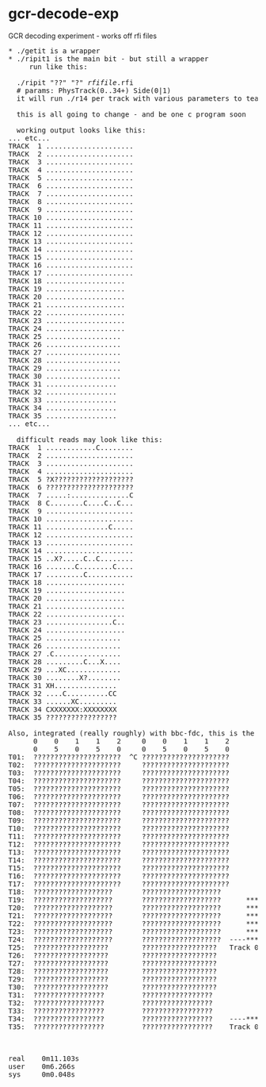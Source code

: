 # gcr-decode-exp
GCR decoding experiment - works off rfi files
<pre>
* ./getit is a wrapper
* ./ripit1 is the main bit - but still a wrapper
     run like this:

  ./ripit "??" "?" <i>rfifile</i>.rfi
  # params: PhysTrack(0..34+) Side(0|1)
  it will run ./r14 per track with various parameters to tease out the data

  this is all going to change - and be one c program soon

  working output looks like this:
... etc...
TRACK  1 .....................         
TRACK  2 .....................         
TRACK  3 .....................         
TRACK  4 .....................         
TRACK  5 .....................         
TRACK  6 .....................         
TRACK  7 .....................         
TRACK  8 .....................         
TRACK  9 .....................         
TRACK 10 .....................         
TRACK 11 .....................         
TRACK 12 .....................         
TRACK 13 .....................         
TRACK 14 .....................         
TRACK 15 .....................         
TRACK 16 .....................         
TRACK 17 .....................         
TRACK 18 ...................           
TRACK 19 ...................           
TRACK 20 ...................           
TRACK 21 ...................           
TRACK 22 ...................           
TRACK 23 ...................           
TRACK 24 ...................           
TRACK 25 ..................            
TRACK 26 ..................            
TRACK 27 ..................            
TRACK 28 ..................            
TRACK 29 ..................            
TRACK 30 ..................            
TRACK 31 .................             
TRACK 32 .................             
TRACK 33 .................             
TRACK 34 .................             
TRACK 35 .................             
... etc...

  difficult reads may look like this:
TRACK  1 ............C........         
TRACK  2 .....................         
TRACK  3 .....................         
TRACK  4 .....................         
TRACK  5 ?X???????????????????         
TRACK  6 ?????????????????????         
TRACK  7 .....:..............C         
TRACK  8 C........C....C..C...         
TRACK  9 .....................         
TRACK 10 .....................         
TRACK 11 ...............C.....         
TRACK 12 .....................         
TRACK 13 .....................         
TRACK 14 .....................         
TRACK 15 ..X?.....C..C........         
TRACK 16 .......C........C....         
TRACK 17 .........C...........         
TRACK 18 ...................           
TRACK 19 ...................           
TRACK 20 ...................           
TRACK 21 ...................           
TRACK 22 ...................           
TRACK 23 ................C..           
TRACK 24 ...................           
TRACK 25 ..................            
TRACK 26 ..................            
TRACK 27 .C................            
TRACK 28 .........C...X....            
TRACK 29 ...XC.............            
TRACK 30 ........X?........            
TRACK 31 XH...............             
TRACK 32 ....C..........CC             
TRACK 33 ......XC.........             
TRACK 34 CXXXXXXX:XXXXXXXX             
TRACK 35 ?????????????????       

Also, integrated (really roughly) with bbc-fdc, this is the display:
      0    0    1    1    2     0    0    1    1    2
      0    5    0    5    0     0    5    0    5    0                                      File   :
T01:  ?????????????????????  ^C ?????????????????????                                      Type   :
T02:  ?????????????????????     ?????????????????????                                      Label  :
T03:  ?????????????????????     ?????????????????????                                      Sig    :
T04:  ?????????????????????     ?????????????????????                                      Start  :Sun Mar 17 20:59:35 2019
T05:  ?????????????????????     ?????????????????????                                      Elapsed:
T06:  ?????????????????????     ?????????????????????                                      Good   :
T07:  ?????????????????????     ?????????????????????                                      Errors :
T08:  ?????????????????????     ?????????????????????                                      Finish :Sun Mar 17 20:59:46 2019
T09:  ?????????????????????     ?????????????????????
T10:  ?????????????????????     ?????????????????????
T11:  ?????????????????????     ?????????????????????
T12:  ?????????????????????     ?????????????????????
T13:  ?????????????????????     ?????????????????????
T14:  ?????????????????????     ?????????????????????
T15:  ?????????????????????     ?????????????????????
T16:  ?????????????????????     ?????????????????????
T17:  ?????????????????????     ?????????????????????
T18:  ???????????????????       ???????????????????
T19:  ???????????????????       ???????????????????      ******   ****                                                               
T20:  ???????????????????       ???????????????????      ******   *****                                                              
T21:  ???????????????????       ???????????????????      ******   ******                                                             
T22:  ???????????????????       ???????????????????      ******   *******                                                            
T23:  ???????????????????       ???????????????????      ******* ********                                                            
T24:  ???????????????????       ???????????????????  ----*******-********------------------------------------------------------------
T25:  ??????????????????        ??????????????????   Track 03 Head 1     |         |         |         |         |         |
T26:  ??????????????????        ??????????????????
T27:  ??????????????????        ??????????????????
T28:  ??????????????????        ??????????????????
T29:  ??????????????????        ??????????????????                                                                                   
T30:  ??????????????????        ??????????????????                                                                                   
T31:  ?????????????????         ?????????????????                                                                                    
T32:  ?????????????????         ?????????????????                         ***********                 *                              
T33:  ?????????????????         ?????????????????              **      *****************             ****                            
T34:  ?????????????????         ?????????????????    ----****-************************************************-----------------------
T35:  ?????????????????         ?????????????????    Track 03 Head 0     |         |         |         |         |         |



real    0m11.103s
user    0m6.266s
sys     0m0.048s

</pre>
